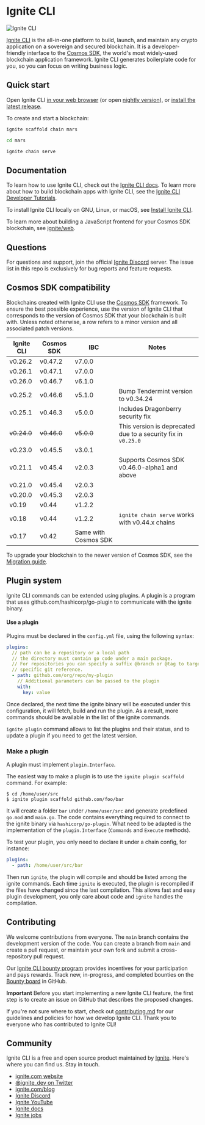 # Ignite CLI

![Ignite CLI](/assets/ignite-cli.png)

[Ignite CLI](https://ignite.com/cli) is the all-in-one platform to build,
launch, and maintain any crypto application on a sovereign and secured
blockchain. It is a developer-friendly interface to the [Cosmos
SDK](https://github.com/cosmos/cosmos-sdk), the world's most widely-used
blockchain application framework. Ignite CLI generates boilerplate code for you,
so you can focus on writing business logic.

## Quick start

Open Ignite CLI [in your web
browser](https://gitpod.io/#https://github.com/ignite/cli/tree/v0.25.2) (or open
[nightly version](https://gitpod.io/#https://github.com/ignite/cli)), or
[install the latest release](https://docs.ignite.com/welcome/install).

To create and start a blockchain:

```bash
ignite scaffold chain mars

cd mars

ignite chain serve
```

## Documentation

To learn how to use Ignite CLI, check out the [Ignite CLI
docs](https://docs.ignite.com). To learn more about how to build blockchain apps
with Ignite CLI, see the [Ignite CLI Developer
Tutorials](https://docs.ignite.com/guide).

To install Ignite CLI locally on GNU, Linux, or macOS, see [Install Ignite
CLI](https://docs.ignite.com/guide/install).

To learn more about building a JavaScript frontend for your Cosmos SDK
blockchain, see [ignite/web](https://github.com/ignite/web).

## Questions

For questions and support, join the official [Ignite
Discord](https://discord.gg/ignite) server. The issue list in this repo is
exclusively for bug reports and feature requests.

## Cosmos SDK compatibility

Blockchains created with Ignite CLI use the [Cosmos
SDK](https://github.com/cosmos/cosmos-sdk) framework. To ensure the best
possible experience, use the version of Ignite CLI that corresponds to the
version of Cosmos SDK that your blockchain is built with. Unless noted
otherwise, a row refers to a minor version and all associated patch versions.

| Ignite CLI  | Cosmos SDK  | IBC                  | Notes                                                         |
|-------------|-------------|----------------------|---------------------------------------------------------------|
| v0.26.2     | v0.47.2     | v7.0.0               |                                                               |
| v0.26.1     | v0.47.1     | v7.0.0               |                                                               |
| v0.26.0     | v0.46.7     | v6.1.0               |                                                               |
| v0.25.2     | v0.46.6     | v5.1.0               | Bump Tendermint version to v0.34.24                           |
| v0.25.1     | v0.46.3     | v5.0.0               | Includes  Dragonberry security fix                            |
| ~~v0.24.0~~ | ~~v0.46.0~~ | ~~v5.0.0~~           | This version is deprecated due to a security fix in `v0.25.0` |
| v0.23.0     | v0.45.5     | v3.0.1               |                                                               |
| v0.21.1     | v0.45.4     | v2.0.3               | Supports Cosmos SDK v0.46.0-alpha1 and above                  |
| v0.21.0     | v0.45.4     | v2.0.3               |                                                               |
| v0.20.0     | v0.45.3     | v2.0.3               |                                                               |
| v0.19       | v0.44       | v1.2.2               |                                                               |
| v0.18       | v0.44       | v1.2.2               | `ignite chain serve` works with v0.44.x chains                |
| v0.17       | v0.42       | Same with Cosmos SDK |                                                               |

To upgrade your blockchain to the newer version of Cosmos SDK, see the
[Migration guide](https://docs.ignite.com/migration).

## Plugin system

Ignite CLI commands can be extended using plugins. A plugin is a program that
uses github.com/hashicorp/go-plugin to communicate with the ignite binary.

#### Use a plugin

Plugins must be declared in the `config.yml` file, using the following syntax:

```yaml
plugins:
  // path can be a repository or a local path
  // the directory must contain go code under a main package.
  // For repositories you can specify a suffix @branch or @tag to target a
  // specific git reference.
  - path: github.com/org/repo/my-plugin
    // Additional parameters can be passed to the plugin
    with:
      key: value
```

Once declared, the next time the ignite binary will be executed under this
configuration, it will fetch, build and run the plugin. As a result, more
commands should be available in the list of the ignite commands.

`ignite plugin` command allows to list the plugins and their status, and to
update a plugin if you need to get the latest version.

### Make a plugin

A plugin must implement `plugin.Interface`.

The easiest way to make a plugin is to use the `ignite plugin scaffold` command.
For example:

```
$ cd /home/user/src
$ ignite plugin scaffold github.com/foo/bar
```

It will create a folder `bar` under `/home/user/src` and generate predefined
`go.mod` and `main.go`. The code contains everything required to connect to the
ignite binary via `hashicorp/go-plugin`. What need to be adapted is the
implementation of the `plugin.Interface` (`Commands` and `Execute` methods).

To test your plugin, you only need to declare it under a chain config, for
instance:

```yaml
plugins:
  - path: /home/user/src/bar
```

Then run `ignite`, the plugin will compile and should be listed among the ignite
commands. Each time `ignite` is executed, the plugin is recompiled if the files
have changed since the last compilation. This allows fast and easy plugin
development, you only care about code and `ignite` handles the compilation.

## Contributing

We welcome contributions from everyone. The `main` branch contains the
development version of the code. You can create a branch from `main` and
create a pull request, or maintain your own fork and submit a cross-repository
pull request.

Our [Ignite CLI bounty program](https://docs.ignite.com/bounty) provides
incentives for your participation and pays rewards. Track new, in-progress, and
completed bounties on the [Bounty
board](https://github.com/ignite/cli/projects/5) in GitHub.

**Important** Before you start implementing a new Ignite CLI feature, the first
step is to create an issue on GitHub that describes the proposed changes.

If you're not sure where to start, check out [contributing.md](contributing.md)
for our guidelines and policies for how we develop Ignite CLI. Thank you to
everyone who has contributed to Ignite CLI!

## Community

Ignite CLI is a free and open source product maintained by
[Ignite](https://ignite.com). Here's where you can find us. Stay in touch.

* [ignite.com website](https://ignite.com)
* [@ignite\_dev on Twitter](https://twitter.com/ignite_dev)
* [ignite.com/blog](https://ignite.com/blog)
* [Ignite Discord](https://discord.com/invite/ignite)
* [Ignite YouTube](https://www.youtube.com/@ignitehq)
* [Ignite docs](https://docs.ignite.com)
* [Ignite jobs](https://ignite.com/careers)

